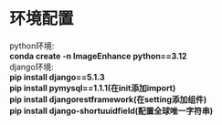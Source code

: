 # 环境配置  
python环境:   
**conda create -n ImageEnhance python==3.12**    
django环境:  
**pip install django==5.1.3**   
**pip install pymysql==1.1.1(在init添加import)**     
**pip install djangorestframework(在setting添加组件)**    
**pip install django-shortuuidfield(配置全球唯一字符串)**  
 
